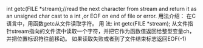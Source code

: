 int getc(FILE *stream);//read the next character from stream and return it as an unsigned char cast to a int ,or EOF on end of file or error.
用法介绍：
在C语言中，用函数getc从文件读取字符。
用 法: int getc(FILE *stream);
从文件指针stream指向的文件流中读取一个字符，并把它作为函数值返回给整型变量ch，并把位置标识符往前移动。
如果读取失败或者到了文件结束标志返回EOF(-1)